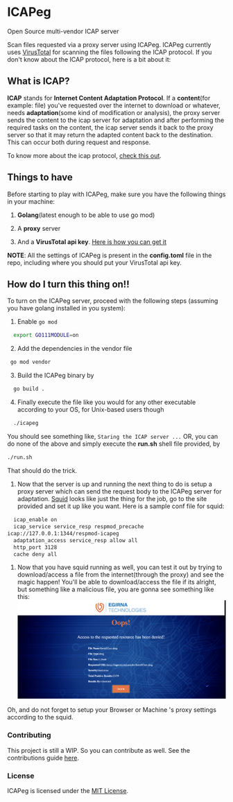 # ICAPeg

Open Source multi-vendor ICAP server

Scan files requested via a proxy server using ICAPeg. ICAPeg currently uses [VirusTotal](https://www.virustotal.com/gui/home/upload) for scanning the files following the ICAP protocol. If you don't know about the ICAP protocol, here is a
bit about it:

## What is ICAP?

**ICAP** stands for **Internet Content Adaptation Protocol**. If a **content**(for example: file) you've requested over the internet
to download or whatever, needs **adaptation**(some kind of modification or analysis), the proxy server sends the content to the icap server for adaptation and after performing the required tasks on the content, the icap server sends it back to the proxy server so that it may return the adapted content back to the destination. This can occur both during request and response.

To know more about the icap protocol, [check this out](https://tools.ietf.org/html/rfc3507).

## Things to have

Before starting to play with ICAPeg, make sure you have the following things in your machine:

1. **Golang**(latest enough to be able to use go mod)

1. A **proxy** server

1. And a **VirusTotal api key**. [Here is how you can get it](VIRUSTOTALAPI.md)

**NOTE**: All the settings of ICAPeg is present in the **config.toml** file in the repo, including where you should put your VirusTotal api key.

## How do I turn this thing on!!

To turn on the ICAPeg server, proceed with the following steps (assuming you have golang installed in you system):

1. Enable `go mod`

  ```bash
    export GO111MODULE=on

  ```

2. Add the dependencies in the vendor file

  ```bash
   go mod vendor
  ```

3. Build the ICAPeg binary by

  ```bash
    go build .
  ```

4. Finally execute the file like you would for any other executable according to your OS, for Unix-based users though

  ```bash
    ./icapeg
  ```

   You should see something like, ```Staring the ICAP server ...```
OR, you can do none of the above and simply execute the **run.sh** shell file provided, by

  ```bash
  ./run.sh
  ```

That should do the trick.

1. Now that the server is up and running the next thing to do is setup a proxy server which can send the request body to the ICAPeg server for adaptation. [Squid](http://www.squid-cache.org/) looks like just the thing for the job, go to the site provided and set it up like you want. Here is a sample conf file for squid:

  ```configuration
    icap_enable on
    icap_service service_resp respmod_precache icap://127.0.0.1:1344/respmod-icapeg
    adaptation_access service_resp allow all
    http_port 3128
    cache deny all
  ```

1. Now that you have squid running as well, you can test it out by trying to download/access a file from the internet(through the proxy) and see the magic happen! You'll be able to download/access the file if its alright, but something like a malicious file, you are gonna see something like this:
![error_page](img/error_page.png)

Oh, and do not forget to setup your Browser or Machine 's proxy settings according to the squid.

### Contributing

This project is still a WIP. So you can contribute as well. See the contributions guide [here](CONTRIBUTING.md).

### License

ICAPeg is licensed under the [MIT License](LICENSE).

